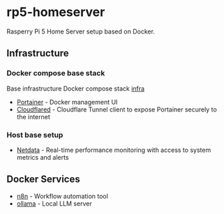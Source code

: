 # rp5-homeserver

Rasperry Pi 5 Home Server setup based on Docker.

## Infrastructure 

### Docker compose base stack

Base infrastructure Docker compose stack [infra](./infra)

- [Portainer]() - Docker management UI
- [Cloudflared]() - Cloudflare Tunnel client to expose Portainer securely to the internet

### Host base setup

- [Netdata](./host/netdata) - Real-time performance monitoring with access to system metrics and alerts

## Docker Services

- [n8n]() - Workflow automation tool
- [ollama]() - Local LLM server
